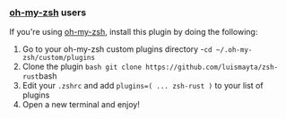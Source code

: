 <!-- Space: Projects -->
<!-- Parent: ZshRust -->
<!-- Title: Installation Oh-My-Zsh Project -->
<!-- Label: Project -->
<!-- Label: Project -->
<!-- Label: Installation -->
<!-- Label: Oh-My-Zsh -->
<!-- Include: docs/disclaimer.md -->
<!-- Include: ac:toc -->

### [oh-my-zsh](https://github.com/ohmyzsh/ohmyzsh) users

If you're using [oh-my-zsh](https://github.com/ohmyzsh/ohmyzsh), install this plugin by doing the following:

1.  Go to your oh-my-zsh custom plugins directory -`cd ~/.oh-my-zsh/custom/plugins`
2.  Clone the plugin `bash git clone https://github.com/luismayta/zsh-rust`bash
3.  Edit your `.zshrc` and add `plugins=( ... zsh-rust )` to your list of plugins
4.  Open a new terminal and enjoy!
